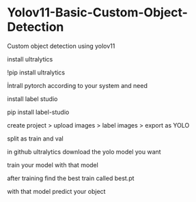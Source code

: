 # Yolov11-Basic-Custom-Object-Detection
Custom object detection using yolov11


install ultralytics

!pip install ultralytics


İntrall pytorch according to your system and need

install label studio

pip install label-studio

create project > upload images > label images > export as YOLO 

split as train and val 


in github ultralytics download the yolo model you want

train your model with that model

after training find the best train called best.pt

with that model predict your object

